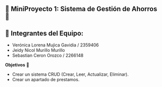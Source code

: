 ## 🚀 MiniProyecto 1: Sistema de Gestión de Ahorros 🌟

## 💼 Integrantes del Equipo:

- Verónica Lorena Mujica Gavidia / 2359406 
- Jeidy Nicol Murillo Murillo 
- Sebastian Ceron Orozco / 2266148 

**Objetivos** 🎯
- Crear un sistema CRUD (Crear, Leer, Actualizar, Eliminar).
- Crear un apartado de prestamos. 
